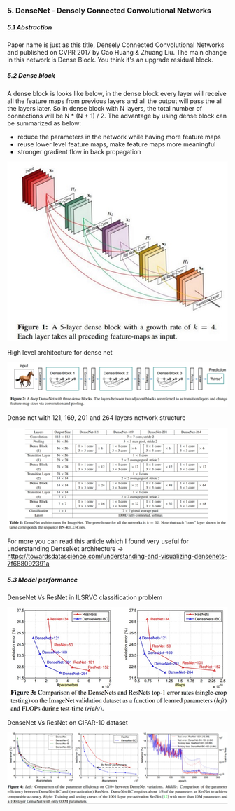 ### 5. DenseNet - Densely Connected Convolutional Networks

##### 5.1 Abstraction

Paper name is just as this title, Densely Connected Convolutional Networks and published on CVPR 2017 by Gao Huang & Zhuang Liu. The main change in this network is Dense Block. You think it's an upgrade residual block.

##### 5.2 Dense block

A dense block is looks like below, in the dense block every layer will receive all the feature maps from previous layers and all the output will pass the all the layers later. So in dense block with N layers, the total number of connections will be N * (N + 1) / 2. The advantage by using dense block can be summarized as below:

- reduce the parameters in the network while having more feature maps
- reuse lower level feature maps, make feature maps more meaningful
- stronger gradient flow in back propagation

![denseBlock](https://github.com/Qucy/cv-baseline/blob/master/img/denseBlock.jpg)

High level architecture for dense net

![denseNet](https://github.com/Qucy/cv-baseline/blob/master/img/denseNet.jpg)

Dense net with 121, 169,  201 and 264 layers network structure

![denseNet_table](https://github.com/Qucy/cv-baseline/blob/master/img/denseNet_table.jpg)

For more you can read this article which I found very useful for understanding DenseNet architecture -> https://towardsdatascience.com/understanding-and-visualizing-densenets-7f688092391a

##### 5.3 Model performance

DenseNet Vs ResNet in ILSRVC classification problem

![dense_p1](https://github.com/Qucy/cv-baseline/blob/master/img/dense_p1.jpg)

DenseNet Vs ResNet on CIFAR-10 dataset

![dense_p2](https://github.com/Qucy/cv-baseline/blob/master/img/dense_p2.jpg)